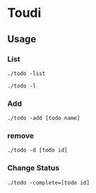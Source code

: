 # Toudi
## Usage

### List
```
./todo -list
```
```
./todo -l
```

### Add
```
./todo -add [todo name]
```

### remove
```
./todo -d [todo id]
```

### Change Status
```
./todo -complete=[todo id]
```